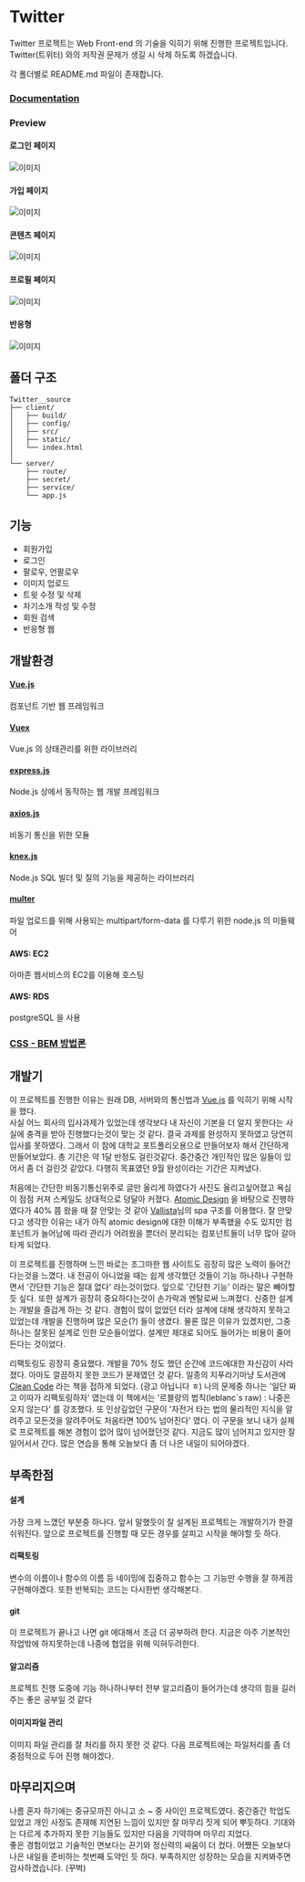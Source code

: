 # Twitter

Twitter 프로젝트는 Web Front-end 의 기술을 익히기 위해 진행한 프로젝트입니다.  
Twitter(트위터) 와의 저작권 문제가 생길 시 삭제 하도록 하겠습니다.
  
각 폴더별로 README.md 파일이 존재합니다.

### [Documentation](https://github.com/heecheolman/Twitter__source)

### Preview

#### 로그인 페이지
![이미지](https://t1.daumcdn.net/cfile/tistory/99367D4B5BB37DB01C)

#### 가입 페이지
![이미지](https://t1.daumcdn.net/cfile/tistory/9935434B5BB37DB11C)

#### 콘텐츠 페이지
![이미지](https://t1.daumcdn.net/cfile/tistory/99C4314B5BB37DB325)

#### 프로필 페이지
![이미지](https://t1.daumcdn.net/cfile/tistory/9954734B5BB37DB405)

#### 반응형
![이미지](https://t1.daumcdn.net/cfile/tistory/99A078425BB37E5A13)



## 폴더 구조
```
Twitter__source
├── client/
│   ├── build/
│   ├── config/
│   ├── src/
│   ├── static/
│   └── index.html
│
└── server/
    ├── route/
    ├── secret/
    ├── service/
    └── app.js
```

## 기능

* 회원가입
* 로그인
* 팔로우, 언팔로우
* 이미지 업로드
* 트윗 수정 및 삭제
* 자기소개 작성 및 수정
* 회원 검색
* 반응형 웹

## 개발환경

#### [Vue.js](https://kr.vuejs.org/v2/guide/index.html)
컴포넌트 기반 웹 프레임워크

#### [Vuex](https://vuex.vuejs.org/kr/guide/state.html)
Vue.js 의 상태관리를 위한 라이브러리

#### [express.js](https://expressjs.com/ko/)
Node.js 상에서 동작하는 웹 개발 프레임워크

#### [axios.js](https://github.com/axios/axios)
비동기 통신을 위한 모듈

#### [knex.js](https://knexjs.org/)
Node.js SQL 빌더 및 질의 기능을 제공하는 라이브러리

#### [multer](https://github.com/expressjs/multer)
파일 업로드를 위해 사용되는 multipart/form-data 를 다루기 위한 node.js 의 미들웨어

#### AWS: EC2
아마존 웹서비스의 EC2를 이용해 호스팅

#### AWS: RDS
postgreSQL 을 사용

### [CSS - BEM 방법론](http://getbem.com/naming/)


## 개발기
이 프로젝트를 진행한 이유는 원래 DB, 서버와의 통신법과 [Vue.js](https://kr.vuejs.org/v2/guide/index.html) 를 익히기 위해 시작을 했다.  
사실 어느 회사의 입사과제가 있었는데 생각보다 내 자신이 기본을 더 알지 못한다는 사실에 충격을 받아 진행했다는것이 맞는 것 같다. 결국 과제를 완성하지 못하였고 당연히 입사를 못하였다.
그래서 이 참에 대학교 포트폴리오용으로 만들어보자 해서 간단하게 만들어보았다. 총 기간은 약 1달 반정도 걸린것같다. 중간중간 개인적인 많은 일들이 있어서 좀 더 걸린것 같았다. 다행히 목표였던 9월 완성이라는 기간은 지켜냈다.

처음에는 간단한 비동기통신위주로 글만 올리게 하였다가 사진도 올리고싶어졌고 욕심이 점점 커져 스케일도 상대적으로 덩달아 커졌다. [Atomic Design](http://bradfrost.com/blog/post/atomic-web-design/) 을 바탕으로 진행하였다가 40% 쯤 왔을 때 잘 안맞는 것 같아 
[Vallista](https://github.com/Vallista/vue-boilerplate)님의 spa 구조를 이용했다. 잘 안맞다고 생각한 이유는 내가 아직 atomic design에 대한 이해가 부족했을 수도 있지만 컴포넌트가 늘어남에 따라 관리가 어려웠을 뿐더러 분리되는 컴포넌트들이 너무 많아 갈아타게 되었다.

이 프로젝트를 진행하며 느낀 바로는 조그마한 웹 사이트도 굉장히 많은 노력이 들어간다는것을 느꼈다. 내 전공이 아니었을 때는 쉽게 생각했던 것들이 기능 하나하나 구현하면서 '간단한 기능은 절대 없다' 라는것이었다. 앞으로 '간단한 기능' 이라는 말은 빼야할 듯 싶다.
또한 설계가 굉장히 중요하다는것이 손가락과 멘탈로써 느껴졌다. 신중한 설계는 개발을 즐겁게 하는 것 같다. 경험이 많이 없었던 터라 설계에 대해 생각하지 못하고있었는데 개발을 진행하며 많은 모순(?) 들이 생겼다. 물론 많은 이유가 있겠지만, 그중 하나는 잘못된 설계로 인한 모순들이었다.
설계만 제대로 되어도 들어가는 비용이 줄어든다는 것이었다. 

리팩토링도 굉장히 중요했다. 개발을 70% 정도 했던 순간에 코드에대한 자신감이 사라졌다. 아마도 깔끔하지 못한 코드가 문제였던 것 같다. 일종의 지푸라기마냥 도서관에 [Clean Code](https://www.kyobobook.co.kr/product/detailViewKor.laf?mallGb=KOR&ejkGb=KOR&barcode=9788966260959) 라는 
책을 접하게 되었다. (광고 아닙니다 ㅎ) 나의 문제중 하나는 '일단 짜고 이따가 리팩토링하자' 였는데 이 책에서는 '르블랑의 법칙(leblanc`s raw) : 나중은 오지 않는다' 를 강조했다. 또 인상깊었던 구문이 '자전거 타는 법의 물리적인 지식을 알려주고 모든것을 알려주어도 처음타면 100% 넘어진다' 였다.
이 구문을 보니 내가 실제로 프로젝트를 해본 경험이 없어 많이 넘어졌던것 같다. 지금도 많이 넘어지고 있지만 잘 일어서서 간다. 많은 연습을 통해 오늘보다 좀 더 나은 내일이 되어야겠다.


## 부족한점

#### 설계
가장 크게 느꼈던 부분중 하나다. 앞서 말했듯이 잘 설계된 프로젝트는 개발하기가 한결 쉬워진다. 앞으로 프로젝트를 진행할 때 모든 경우를 살피고 시작을 해야할 듯 하다.

#### 리팩토링
변수의 이름이나 함수의 이름 등 네이밍에 집중하고 함수는 그 기능만 수행을 잘 하게끔 구현해야겠다. 또한 반복되는 코드는 다시한번 생각해본다.

#### git
이 프로젝트가 끝나고 나면 git 에대해서 조금 더 공부하려 한다. 지금은 아주 기본적인 작업밖에 하지못하는데 나중에 협업을 위해 익혀두려한다.

#### 알고리즘
프로젝트 진행 도중에 기능 하나하나부터 전부 알고리즘이 들어가는데 생각의 힘을 길러주는 좋은 공부일 것 같다

#### 이미지파일 관리
이미지 파일 관리를 잘 처리를 하지 못한 것 같다. 다음 프로젝트에는 파일처리를 좀 더 중점적으로 두어 진행 해야겠다.

## 마무리지으며
나름 혼자 하기에는 중규모까진 아니고 소 ~ 중 사이인 프로젝트였다. 중간중간 학업도 있었고 개인 사정도 존재해 지연된 느낌이 있지만 잘 마무리 짓게 되어 뿌듯하다. 기대와는 다르게 추가하지 못한 기능들도 있지만 다음을 기약하며 마무리 지었다.  
좋은 경험이었고 기술적인 면보다는 끈기와 정신력의 싸움이 더 컸다. 어쨌든 오늘보다 나은 내일을 준비하는 첫번째 도약인 듯 하다. 부족하지만 성장하는 모습을 지켜봐주면 감사하겠습니다. (꾸벅)
